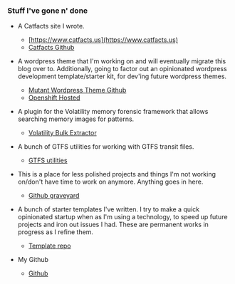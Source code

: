 ### Stuff I've gone n' done

* A Catfacts site I wrote.
  * [https://www.catfacts.us](https://www.catfacts.us)
  * [Catfacts Github](https://github.com/nick-catfacts)

* A wordpress theme that I'm working on and will eventually migrate this blog over to. Additionally, going to factor out an opinionated wordpress development template/starter kit, for dev'ing future wordpress themes.
  * [Mutant Wordpress Theme Github](https://github.com/nkiermaier/mutant_wordpress_theme)
  * [Openshift Hosted](http://mutantblog-transience.rhcloud.com/)

* A plugin for the Volatility memory forensic framework that allows searching memory images for patterns.
  * [Volatility Bulk Extractor](https://github.com/nick-graveyard/volatility_plugin_bulk_extractor)

* A bunch of GTFS utilities for working with GTFS transit files.
  * [GTFS utilities](https://github.com/nick-util/GIS_utilities)

* This is a place for less polished projects and things I'm not working on/don't have time to work on anymore. Anything goes in here.
    * [Github graveyard](https://github.com/nick-graveyard)

* A bunch of starter templates I've written.  I try to make a quick opinionated startup when as I'm using a technology, to speed up future projects and iron out issues I had. These are permanent works in progress as I refine them.
  * [Template repo](https://github.com/nick-templates)

* My Github
  * [Github](https://github.com/nkiermaier)
